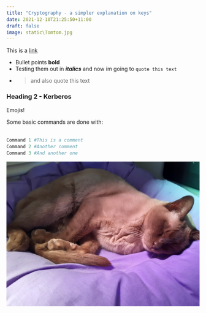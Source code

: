 ```yaml
---
title: "Cryptography - a simpler explanation on keys"
date: 2021-12-10T21:25:50+11:00
draft: false
image: static\Tomtom.jpg
---
```


This is a [link](https://www.pexels.com/photo/selective-focus-photography-of-orange-tabby-cat-1170986/)

* Bullet points **bold**
* Testing them out in ***italics*** and now im going to `quote this text`
* >and also quote this text

### Heading 2 - Kerberos

Emojis!

Some basic commands are done with:

```python

Command 1 #This is a comment
Command 2 #Another comment
Command 3 #And another one

```

![Tomtom](../../public/Tomtom.jpg)
